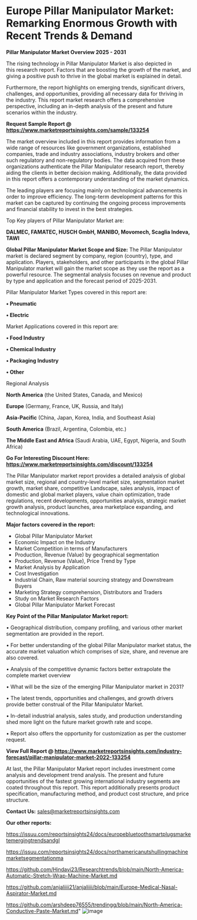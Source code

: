 # Europe Pillar Manipulator Market: Remarking Enormous Growth with Recent Trends & Demand

<Strong> Pillar Manipulator Market Overview 2025 - 2031</strong>

The rising technology in Pillar Manipulator Market is also depicted in this research report. Factors that are boosting the growth of the market, and giving a positive push to thrive in the global market is explained in detail.

Furthermore, the report highlights on emerging trends, significant drivers, challenges, and opportunities, providing all necessary data for thriving in the industry. This report market research offers a comprehensive perspective, including an in-depth analysis of the present and future scenarios within the industry.

<strong>Request Sample Report @ <a href=https://www.marketreportsinsights.com/sample/133254>https://www.marketreportsinsights.com/sample/133254</a></strong>

The market overview included in this report provides information from a wide range of resources like government organizations, established companies, trade and industry associations, industry brokers and other such regulatory and non-regulatory bodies. The data acquired from these organizations authenticate the Pillar Manipulator research report, thereby aiding the clients in better decision making. Additionally, the data provided in this report offers a contemporary understanding of the market dynamics.

The leading players are focusing mainly on technological advancements in order to improve efficiency. The long-term development patterns for this market can be captured by continuing the ongoing process improvements and financial stability to invest in the best strategies.

Top Key players of Pillar Manipulator Market are:

<strong>DALMEC, FAMATEC, HUSCH GmbH, MANIBO, Movomech, Scaglia Indeva, TAWI</strong>

<strong><b>Global Pillar Manipulator Market Scope and Size:</b></strong>
The Pillar Manipulator market is declared segment by company, region (country), type, and application. Players, stakeholders, and other participants in the global Pillar Manipulator market will gain the market scope as they use the report as a powerful resource. The segmental analysis focuses on revenue and product by type and application and the forecast period of 2025-2031.

Pillar Manipulator Market Types covered in this report are:

<strong>• Pneumatic

• Electric</strong>

Market Applications covered in this report are:

<strong>• Food Industry

• Chemical Industry

• Packaging Industry

• Other</strong> 

Regional Analysis

<strong>North America</strong> (the United States, Canada, and Mexico)

<strong>Europe</strong> (Germany, France, UK, Russia, and Italy)

<strong>Asia-Pacific</strong> (China, Japan, Korea, India, and Southeast Asia)

<strong>South America</strong> (Brazil, Argentina, Colombia, etc.)

<strong>The Middle East and Africa</strong> (Saudi Arabia, UAE, Egypt, Nigeria, and South Africa)

<strong>Go For Interesting Discount Here: <a href=https://www.marketreportsinsights.com/discount/133254>https://www.marketreportsinsights.com/discount/133254</a></strong>

The Pillar Manipulator market report provides a detailed analysis of global market size, regional and country-level market size, segmentation market growth, market share, competitive Landscape, sales analysis, impact of domestic and global market players, value chain optimization, trade regulations, recent developments, opportunities analysis, strategic market growth analysis, product launches, area marketplace expanding, and technological innovations.

<strong><b>Major factors covered in the report:</b></strong>
<ul>
  <li>Global Pillar Manipulator Market </li>
  <li>Economic Impact on the Industry</li>
  <li>Market Competition in terms of Manufacturers</li>
  <li>Production, Revenue (Value) by geographical segmentation</li>
  <li>Production, Revenue (Value), Price Trend by Type</li>
  <li>Market Analysis by Application</li>
  <li>Cost Investigation</li>
  <li>Industrial Chain, Raw material sourcing strategy and Downstream Buyers</li>
  <li>Marketing Strategy comprehension, Distributors and Traders</li>
  <li>Study on Market Research Factors</li>
  <li>Global Pillar Manipulator Market Forecast</li>
</ul>

<strong><b>Key Point of the Pillar Manipulator Market report:</b></strong>

• Geographical distribution, company profiling, and various other market segmentation are provided in the report.

• For better understanding of the global Pillar Manipulator market status, the accurate market valuation which comprises of size, share, and revenue are also covered.

• Analysis of the competitive dynamic factors better extrapolate the complete market overview

• What will be the size of the emerging Pillar Manipulator market in 2031?

• The latest trends, opportunities and challenges, and growth drivers provide better construal of the Pillar Manipulator Market.

• In-detail industrial analysis, sales study, and production understanding shed more light on the future market growth rate and scope.

• Report also offers the opportunity for customization as per the customer request.

<strong><b>View Full Report @ <a href=https://www.marketreportsinsights.com/industry-forecast/pillar-manipulator-market-2022-133254>https://www.marketreportsinsights.com/industry-forecast/pillar-manipulator-market-2022-133254</a></b></strong>


At last, the Pillar Manipulator Market report includes investment come analysis and development trend analysis. The present and future opportunities of the fastest growing international industry segments are coated throughout this report. This report additionally presents product specification, manufacturing method, and product cost structure, and price structure.

<strong>Contact Us:</strong>
sales@marketreportsinsights.com

<strong>Our other reports:</strong>

<a href=https://issuu.com/reportsinsights24/docs/europebluetoothsmartplugsmarketemergingtrendsandgl>https://issuu.com/reportsinsights24/docs/europebluetoothsmartplugsmarketemergingtrendsandgl</a>

<a href=https://issuu.com/reportsinsights24/docs/northamericanutshullingmachinemarketsegmentationma>https://issuu.com/reportsinsights24/docs/northamericanutshullingmachinemarketsegmentationma</a>

<a href=https://github.com/Hindavi23/Researchtrends/blob/main/North-America-Automatic-Stretch-Wrap-Machine-Market.md>https://github.com/Hindavi23/Researchtrends/blob/main/North-America-Automatic-Stretch-Wrap-Machine-Market.md</a>

<a href=https://github.com/anjaliiii21/anjaliiii/blob/main/Europe-Medical-Nasal-Aspirator-Market.md>https://github.com/anjaliiii21/anjaliiii/blob/main/Europe-Medical-Nasal-Aspirator-Market.md</a>

<a href=https://github.com/arshdeep76555/trendingg/blob/main/North-America-Conductive-Paste-Market.md>https://github.com/arshdeep76555/trendingg/blob/main/North-America-Conductive-Paste-Market.md</a>"
![image](https://github.com/user-attachments/assets/f3a3fda1-1175-4567-834d-679c3577b9d3)

